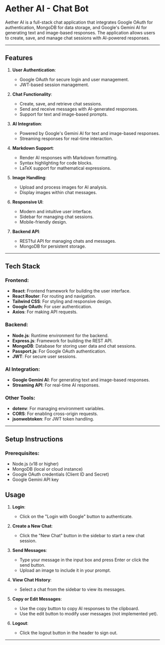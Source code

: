 

# Aether AI - Chat Bot

Aether AI is a full-stack chat application that integrates Google OAuth for authentication, MongoDB for data storage, and Google's Gemini AI for generating text and image-based responses. The application allows users to create, save, and manage chat sessions with AI-powered responses.

---

## **Features**

1. **User Authentication**:
   - Google OAuth for secure login and user management.
   - JWT-based session management.

2. **Chat Functionality**:
   - Create, save, and retrieve chat sessions.
   - Send and receive messages with AI-generated responses.
   - Support for text and image-based prompts.

3. **AI Integration**:
   - Powered by Google's Gemini AI for text and image-based responses.
   - Streaming responses for real-time interaction.

4. **Markdown Support**:
   - Render AI responses with Markdown formatting.
   - Syntax highlighting for code blocks.
   - LaTeX support for mathematical expressions.

5. **Image Handling**:
   - Upload and process images for AI analysis.
   - Display images within chat messages.

6. **Responsive UI**:
   - Modern and intuitive user interface.
   - Sidebar for managing chat sessions.
   - Mobile-friendly design.

7. **Backend API**:
   - RESTful API for managing chats and messages.
   - MongoDB for persistent storage.

---

## **Tech Stack**

### **Frontend**:
- **React**: Frontend framework for building the user interface.
- **React Router**: For routing and navigation.
- **Tailwind CSS**: For styling and responsive design.
- **Google OAuth**: For user authentication.
- **Axios**: For making API requests.

### **Backend**:
- **Node.js**: Runtime environment for the backend.
- **Express.js**: Framework for building the REST API.
- **MongoDB**: Database for storing user data and chat sessions.
- **Passport.js**: For Google OAuth authentication.
- **JWT**: For secure user sessions.

### **AI Integration**:
- **Google Gemini AI**: For generating text and image-based responses.
- **Streaming API**: For real-time AI responses.

### **Other Tools**:
- **dotenv**: For managing environment variables.
- **CORS**: For enabling cross-origin requests.
- **jsonwebtoken**: For JWT token handling.

---

## **Setup Instructions**

### **Prerequisites**:
- Node.js (v18 or higher)
- MongoDB (local or cloud instance)
- Google OAuth credentials (Client ID and Secret)
- Google Gemini API key

## **Usage**

1. **Login**:
   - Click on the "Login with Google" button to authenticate.

2. **Create a New Chat**:
   - Click the "New Chat" button in the sidebar to start a new chat session.

3. **Send Messages**:
   - Type your message in the input box and press Enter or click the send button.
   - Upload an image to include it in your prompt.

4. **View Chat History**:
   - Select a chat from the sidebar to view its messages.

5. **Copy or Edit Messages**:
   - Use the copy button to copy AI responses to the clipboard.
   - Use the edit button to modify user messages (not implemented yet).

6. **Logout**:
   - Click the logout button in the header to sign out.

---

